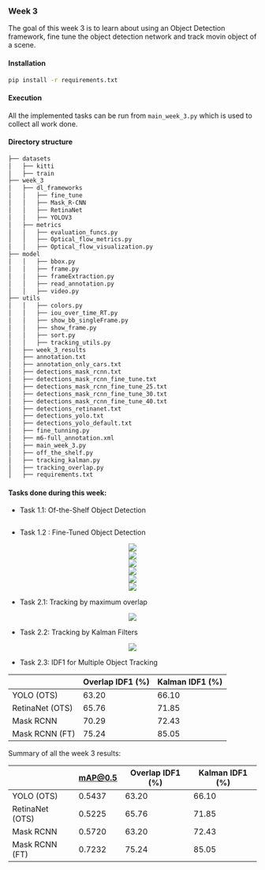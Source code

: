 ### Week 3

The goal of this week 3 is to learn about using an Object Detection framework, fine tune the object detection network and track movin object of a scene.

#### Installation

```bash
pip install -r requirements.txt
```
#### Execution

 All the implemented tasks can be run from ```main_week_3.py``` which is used to collect all work done.

#### Directory structure

```bash
├── datasets
│   ├── kitti
│   ├── train
├── week_3
│   ├── dl_frameworks
│   │   ├── fine_tune
│   │   ├── Mask_R-CNN
│   │   ├── RetinaNet
│   │   ├── YOLOV3
│   ├── metrics
│   │   ├── evaluation_funcs.py
│   │   ├── Optical_flow_metrics.py
│   │   ├── Optical_flow_visualization.py
├── model
│   │   ├── bbox.py
│   │   ├── frame.py
│   │   ├── frameExtraction.py
│   │   ├── read_annotation.py
│   │   ├── video.py
├── utils
│   │   ├── colors.py
│   │   ├── iou_over_time_RT.py
│   │   ├── show_bb_singleFrame.py
│   │   ├── show_frame.py
│   │   ├── sort.py
│   │   ├── tracking_utils.py
│   ├── week_3_results
│   ├── annotation.txt
│   ├── annotation_only_cars.txt
│   ├── detections_mask_rcnn.txt
│   ├── detections_mask_rcnn_fine_tune.txt
│   ├── detections_mask_rcnn_fine_tune_25.txt
│   ├── detections_mask_rcnn_fine_tune_30.txt
│   ├── detections_mask_rcnn_fine_tune_40.txt
│   ├── detections_retinanet.txt
│   ├── detections_yolo.txt
│   ├── detections_yolo_default.txt
│   ├── fine_tunning.py
│   ├── m6-full_annotation.xml
│   ├── main_week_3.py
│   ├── off_the_shelf.py
│   ├── tracking_kalman.py
│   ├── tracking_overlap.py
│   ├── requirements.txt
```

#### Tasks done during this week:

- Task 1.1: Of-the-Shelf Object Detection
<div align="center">
  <img src="">
</div>

<div align="center">
  <img src="">
</div>

<div align="center">
  <img src="">
</div>


- Task 1.2 : Fine-Tuned Object Detection
  
  
<div align="center">
  <img src="">
</div>


<div align="center">
  <img src=".png">
</div>

<div align="center">
  <img src=".png">
</div>

<div align="center">
  <img src=".png">
</div>

<div align="center">
  <img src=".png">
</div>

<div align="center">
  <img src=".png">
</div>

<div align="center">
  <img src=".png">
</div>



- Task 2.1: Tracking by maximum overlap

<div align="center">
  <img src=".gif">
</div>



- Task 2.2: Tracking by Kalman Filters


<div align="center">
  <img src=".gif">
</div>


- Task 2.3: IDF1 for Multiple Object Tracking


|| Overlap IDF1 (%) | Kalman IDF1 (%)|
|-|-|-|
|YOLO (OTS)|63.20|66.10|
|RetinaNet (OTS)|65.76|71.85|
|Mask RCNN|70.29|72.43|
|Mask RCNN (FT)|75.24|85.05|

Summary of all the week 3 results:

| | mAP@0.5 | Overlap IDF1 (%) | Kalman IDF1 (%)|
|-|-|-|-|
|YOLO (OTS)|0.5437|63.20|66.10|
|RetinaNet (OTS)|0.5225|65.76|71.85|
|Mask RCNN|0.5720|63.20|72.43|
|Mask RCNN (FT)|0.7232|75.24|85.05|



